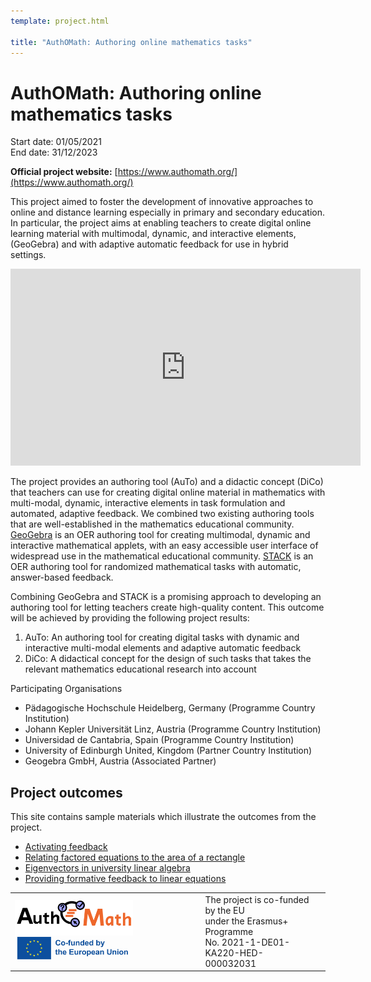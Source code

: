 ```yaml
---
template: project.html

title: "AuthOMath: Authoring online mathematics tasks"
---
```

# AuthOMath: Authoring online mathematics tasks
<p class="figure-caption">Start date: 01/05/2021<br>
End date: 31/12/2023</p>

__Official project website:__ [https://www.authomath.org/](https://www.authomath.org/)

This project aimed to foster the development of innovative approaches to online and distance
learning especially in primary and secondary education.   In particular,  the project aims at enabling teachers to create digital online learning material with multimodal,
dynamic, and interactive elements, (GeoGebra) and with adaptive automatic feedback for use in hybrid settings.

<center>
<iframe class="embed-responsive-item" width="560" height="315" src="https://www.youtube.com/embed/Zk9kBwKStDE" frameborder="0" allow="accelerometer; autoplay; encrypted-media; gyroscope; picture-in-picture" allowfullscreen></iframe>
</center>

The project provides an authoring tool (AuTo) and a didactic concept (DiCo) that teachers can use for creating digital online material in mathematics with
multi-modal, dynamic, interactive elements in task formulation and automated, adaptive
feedback. We combined two existing authoring tools that are well-established
in the mathematics educational community. [GeoGebra](https://www.geogebra.org/) is an OER authoring
tool for creating multimodal, dynamic and interactive mathematical applets, with an easy
accessible user interface of widespread use in the mathematical educational community.
[STACK](https://stack-assessment.org/) is an OER authoring tool
for randomized mathematical tasks with automatic, answer-based feedback.

Combining GeoGebra and STACK is a promising approach to developing an authoring tool for letting teachers create high-quality content. This outcome will be achieved by providing the following project results:

1. AuTo: An authoring tool for creating digital tasks with dynamic and interactive multi-modal elements and adaptive automatic feedback
2. DiCo: A didactical concept for the design of such tasks that takes the relevant mathematics educational research into account

Participating Organisations

* Pädagogische Hochschule Heidelberg, Germany (Programme Country Institution)
* Johann Kepler Universität Linz, Austria (Programme Country Institution)
* Universidad de Cantabria, Spain (Programme Country Institution)
* University of Edinburgh United, Kingdom (Partner Country Institution)
* Geogebra GmbH, Austria (Associated Partner)


## Project outcomes

This site contains sample materials which illustrate the outcomes from the project.

* [Activating feedback](ActivatingFeedback.md)
* [Relating factored equations to the area of a rectangle](Sample-factor-quadratic.md)
* [Eigenvectors in university linear algebra](Sample-linear-algebra.md)
* [Providing formative feedback to linear equations](Sample-linear-equations.md)

<table>
<tr>
<td><img width="65%" src="Images/AuthOMath_EU.png" alt="EU flag"></td>
<td align="left">The project is co-funded by the EU<br>under the Erasmus+ Programme<br>No. 2021-1-DE01-KA220-HED-000032031</td>
<td>
</tr>
</table>
